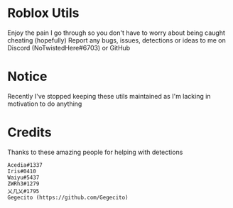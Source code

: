 # Roblox Utils
Enjoy the pain I go through so you don't have to worry about being caught cheating (hopefully)
Report any bugs, issues, detections or ideas to me on Discord (NoTwistedHere#6703) or GitHub

# Notice
Recently I've stopped keeping these utils maintained as I'm lacking in motivation to do anything

# Credits
Thanks to these amazing people for helping with detections
```
Acedia#1337
Iris#0410
Waiyu#5437
ZWRh3#1279
乂几乂#1795
Gegecito (https://github.com/Gegecito)
```
